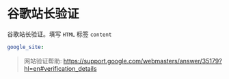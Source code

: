 # 谷歌站长验证

谷歌站长验证。填写 `HTML` 标签 `content`

```yaml
google_site: 
```

<blockquote class="example">
    网站验证帮助: <a href="https://support.google.com/webmasters/answer/35179?hl=en#verification_details" target="_blank">https://support.google.com/webmasters/answer/35179?hl=en#verification_details</a>
</blockquote>